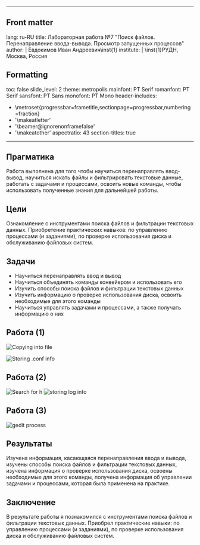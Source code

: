 
---
## Front matter
lang: ru-RU
title: Лабораторная работа №7 "Поиск файлов. Перенаправление ввода-вывода. Просмотр запущенных процессов" 
author: |
	Евдокимов Иван Андреевич\inst{1}
institute: |
	\inst{1}РУДН, Москва, Россия

## Formatting
toc: false
slide_level: 2
theme: metropolis
mainfont: PT Serif
romanfont: PT Serif
sansfont: PT Sans
monofont: PT Mono
header-includes: 
 - \metroset{progressbar=frametitle,sectionpage=progressbar,numbering=fraction}
 - '\makeatletter'
 - '\beamer@ignorenonframefalse'
 - '\makeatother'
aspectratio: 43
section-titles: true
---

## Прагматика

Работа выполнена для того чтобы научиться перенаправлять ввод-вывод, научиться искать файлы и фильтрировать текстовые данные, работать с задачами и процессами, освоить новые команды, чтобы использовать полученные знания для дальнейшей работы.

## Цели

Ознакомление с инструментами поиска файлов и фильтрации текстовых данных. Приобретение практических навыков: по управлению процессами (и заданиями), по проверке использования диска и обслуживанию файловых систем.

## Задачи

-  Научиться перенаправлять ввод и вывод
-  Научиться объединять команды конвейером и использовать его
-  Изучить способы поиска файлов и фильтрации текстовых данных
-  Изучить информацию о проверке использования диска, освоить необходимые для этого команды 
-  Научиться управлять задачами и процессами, а также получать информацию о них

## Работа (1)

![Copying into file](f3.png)

![Storing .conf info](f4.png)

## Работа (2)


![Search for h](f5.png)
![storing log info](f6.png)

## Работа (3)

![gedit process](f5.png)

## Результаты

Изучена информация, касающаяся перенаправления ввода и вывода, изучены способы поиска файлов и фильтрации текстовых данных, изучена информация о проверке использования диска, освоены необходимые для этого команды, получена информация об управлении задачами и процессами, которая была применена на практике. 

## Заключение

В результате работы я познакомился с инструментами поиска файлов и фильтрации текстовых данных. Приобрел практические навыки: по управлению процессами (и заданиями), по проверке использования диска и обслуживанию файловых систем.